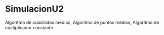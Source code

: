# SimulacionU2
Algoritmo de cuadrados medios, Algoritmo de puntos medios, Algoritmo de multiplicador constante
